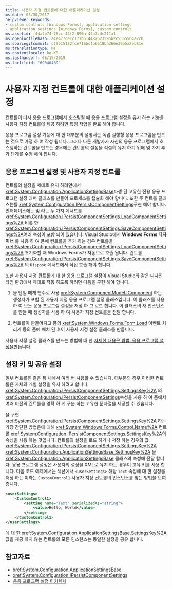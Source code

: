 ```yaml
---
title: 사용자 지정 컨트롤에 대한 애플리케이션 설정
ms.date: 03/30/2017
helpviewer_keywords:
- custom controls [Windows Forms], application settings
- application settings [Windows Forms], custom controls
ms.assetid: f44afb74-76cc-44f2-890a-44b7cdc211a1
ms.openlocfilehash: a4e477ce1c171b514482623595b2c5565564a2cb
ms.sourcegitcommit: cf9515122fce716bcfb6618ba366e39b5a2eb81e
ms.translationtype: MT
ms.contentlocale: ko-KR
ms.lasthandoff: 08/15/2019
ms.locfileid: "69040469"
---
```

# <a name="application-settings-for-custom-controls"></a>사용자 지정 컨트롤에 대한 애플리케이션 설정
컨트롤이 타사 응용 프로그램에서 호스팅될 때 응용 프로그램 설정을 유지 하는 기능을 사용자 지정 컨트롤에 제공 하려면 특정 작업을 완료 해야 합니다.

 응용 프로그램 설정 기능에 대 한 대부분의 설명서는 독립 실행형 응용 프로그램을 만드는 것으로 가정 하 여 작성 됩니다. 그러나 다른 개발자가 자신의 응용 프로그램에서 호스팅하는 컨트롤을 만드는 경우에는 컨트롤의 설정을 적절히 유지 하기 위해 몇 가지 추가 단계를 수행 해야 합니다.

## <a name="application-settings-and-custom-controls"></a>응용 프로그램 설정 및 사용자 지정 컨트롤
 컨트롤의 설정을 제대로 유지 하려면에서 <xref:System.Configuration.ApplicationSettingsBase>파생 된 고유한 전용 응용 프로그램 설정 래퍼 클래스를 만들어 프로세스를 캡슐화 해야 합니다. 또한 주 컨트롤 클래스는를 <xref:System.Configuration.IPersistComponentSettings>구현 해야 합니다. 인터페이스에는 및 라는 두 가지 메서드를 <xref:System.Configuration.IPersistComponentSettings.LoadComponentSettings%2A> 비롯 한 <xref:System.Configuration.IPersistComponentSettings.SaveComponentSettings%2A>여러 속성이 포함 되어 있습니다. Visual Studio에서 **Windows Forms 디자이너** 를 사용 하 여 폼에 컨트롤을 추가 하는 경우 컨트롤을 <xref:System.Configuration.IPersistComponentSettings.LoadComponentSettings%2A> 초기화할 때 Windows Forms가 자동으로 호출 됩니다. 컨트롤 <xref:System.Configuration.IPersistComponentSettings.SaveComponentSettings%2A> 의 `Dispose` 메서드에서 직접 호출 해야 합니다.

 또한 사용자 지정 컨트롤에 대 한 응용 프로그램 설정이 Visual Studio와 같은 디자인 타임 환경에서 제대로 작동 하도록 하려면 다음을 구현 해야 합니다.

1. 을 단일 매개 변수로 사용 <xref:System.ComponentModel.IComponent> 하는 생성자가 포함 된 사용자 지정 응용 프로그램 설정 클래스입니다. 이 클래스를 사용 하 여 모든 응용 프로그램 설정을 저장 하 고 로드 합니다. 이 클래스의 새 인스턴스를 만들 때 생성자를 사용 하 여 사용자 지정 컨트롤을 전달 합니다.

2. 컨트롤이 만들어지고 폼의 <xref:System.Windows.Forms.Form.Load> 이벤트 처리기 등의 폼에 배치 된 후이 사용자 지정 설정 클래스를 만듭니다.

 사용자 지정 설정 클래스를 만드는 방법에 대 한 [자세한 내용은 방법: 응용 프로그램 설정을](how-to-create-application-settings.md)만듭니다.

## <a name="settings-keys-and-shared-settings"></a>설정 키 및 공유 설정
 일부 컨트롤은 같은 폼 내에서 여러 번 사용할 수 있습니다. 대부분의 경우 이러한 컨트롤은 자체의 개별 설정을 유지 하려고 합니다. <xref:System.Configuration.IPersistComponentSettings.SettingsKey%2A> 의<xref:System.Configuration.IPersistComponentSettings>속성을 사용 하 여 폼에서 여러 버전의 컨트롤을 명확 하 게 구분 하는 고유한 문자열을 제공할 수 있습니다.

 을 구현 <xref:System.Configuration.IPersistComponentSettings.SettingsKey%2A> 하는 가장 간단한 방법은에 대해 <xref:System.Windows.Forms.Control.Name%2A> 컨트롤 <xref:System.Configuration.IPersistComponentSettings.SettingsKey%2A>의 속성을 사용 하는 것입니다. 컨트롤의 설정을 로드 하거나 저장 하는 경우의 값 <xref:System.Configuration.IPersistComponentSettings.SettingsKey%2A> <xref:System.Configuration.ApplicationSettingsBase.SettingsKey%2A> 을 <xref:System.Configuration.ApplicationSettingsBase> 클래스의 속성에 전달 합니다. 응용 프로그램 설정은 사용자의 설정을 XML로 유지 하는 경우이 고유 키를 사용 합니다. 다음 코드 예제에서는 섹션에서 `<userSettings>` 해당 `Text` 속성에 대 한 설정을 저장 하는 이라는 `CustomControl1` 사용자 지정 컨트롤의 인스턴스를 찾는 방법을 보여 줍니다.

```xml
<userSettings>
    <CustomControl1>
        <setting name="Text" serializedAs="string">
            <value>Hello, World</value>
        </setting>
    </CustomControl1>
</userSettings>
```

 에 대 한 <xref:System.Configuration.ApplicationSettingsBase.SettingsKey%2A> 값을 제공 하지 않는 컨트롤의 모든 인스턴스는 동일한 설정을 공유 합니다.

## <a name="see-also"></a>참고자료

- <xref:System.Configuration.ApplicationSettingsBase>
- <xref:System.Configuration.IPersistComponentSettings>
- [응용 프로그램 설정 아키텍처](application-settings-architecture.md)
